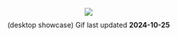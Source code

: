 <p align="center">
   <img src="https://files.catbox.moe/xbquo1.gif" style="margin-bottom: 10px;"/> <br>
   (desktop showcase) Gif last updated <b>2024-10-25</b>
</p>

